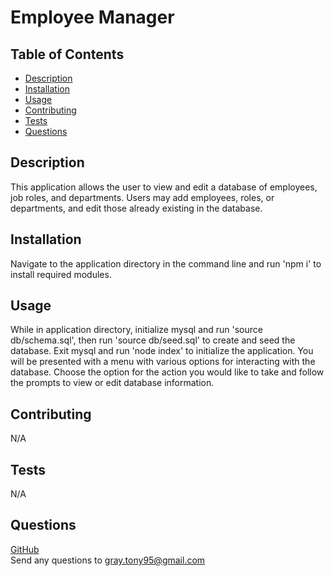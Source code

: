 # Employee Manager

  

  ## Table of Contents

  - [Description](#description)
  - [Installation](#installation)
  - [Usage](#usage)
  - [Contributing](#contributing)
  - [Tests](#tests)
  - [Questions](#questions)
  ## Description

  This application allows the user to view and edit a database of employees, job roles, and departments. Users may add employees, roles, or departments, and edit those already existing in the database.
  ## Installation

  Navigate to the application directory in the command line and run 'npm i' to install required modules.
  ## Usage

  While in application directory, initialize mysql and run 'source db/schema.sql', then run 'source db/seed.sql' to create and seed the database. Exit mysql and run 'node index' to initialize the application. You will be presented with a menu with various options for interacting with the database. Choose the option for the action you would like to take and follow the prompts to view or edit database information.
  
  ## Contributing

  N/A
  ## Tests

  N/A
  ## Questions

  [GitHub](https://github.com/TGray95) <br>
  Send any questions to gray.tony95@gmail.com
